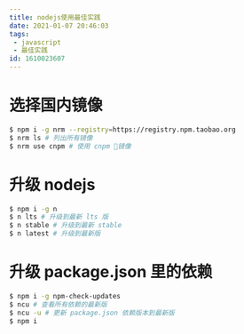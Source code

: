 ```yaml
---
title: nodejs使用最佳实践
date: 2021-01-07 20:46:03
tags:
 - javascript
 - 最佳实践
id: 1610023607
---
```

# 选择国内镜像
```sh
$ npm i -g nrm --registry=https://registry.npm.taobao.org
$ nrm ls # 列出所有镜像
$ nrm use cnpm # 使用 cnpm 镜像 
```

# 升级 nodejs
```sh
$ npm i -g n
$ n lts # 升级到最新 lts 版
$ n stable # 升级到最新 stable
$ n latest # 升级到最新版
```

# 升级 package.json 里的依赖
```sh
$ npm i -g npm-check-updates
$ ncu # 查看所有依赖的最新版
$ ncu -u # 更新 package.json 依赖版本到最新版
$ npm i
```